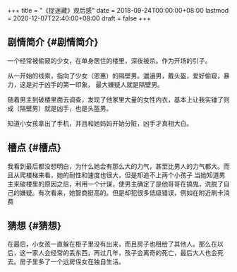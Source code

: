 +++
title = "《捉迷藏》观后感"
date = 2018-09-24T00:00:00+08:00
lastmod = 2020-12-07T22:40:00+08:00
draft = false
+++

## 剧情简介 {#剧情简介}

一个经常被偷窥的少女，在单身居住的楼里，深夜被杀。作为开场的引子。

从一开始的线索，指向了少女（恩惠）的隔壁男。邋遢男，戴头盔，爱好偷窥，暴力，这是对于凶手的第一印象， 最大嫌疑人就是隔壁男。

随着男主到破楼里面去调查，发现了他家里大量的女性内衣，基本上让我实锤了则成（隔壁男）就是凶手，也是头盔男。

知道小女孩拿出了手机，并且和她妈妈开始分赃，凶手才真相大白。


## 槽点 {#槽点}

我看到最后都没想明白，为什么她会有那么大的力气，甚至比男人的力气都大。而且从爬楼梯来看，她的耐性和速度也很大，但是却追不上两个小孩子
当她知道男主来破楼里的原因之后，利用一个计谋，使男主确定了是他哥哥在搞鬼，洗脱了自己的嫌疑。有次看来，她智商挺高的。但是却犯很多低级错误，例如在附近刷卡消费


## 猜想 {#猜想}

在最后，小女孩一直躲在柜子里没有出来，而且房子也租给了其他人。那么在以后，这一家人会经常的丢东西，再过几年，孩子会离奇的死亡，最后大人也会死去。房子里多了一个远房侄女在独自生活。